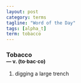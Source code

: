 ```yaml
---
layout: post
category: terms
tagline: "Word of the Day"
tags: [alpha_t]
term: tobacco
---
```


<h3>Tobacco<br/> <small>&mdash; v. (to<span>&middot;</span>bac<span>&middot;</span>co)</small></h3>
<p><ol>
<li>digging a large trench</li>
</ol></p>
